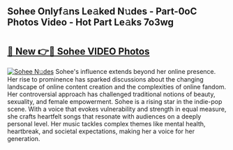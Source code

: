 ## Sohee Onlyf𝚊ns Le𝚊ked N𝚞des - Part-0oC Photos Video - Hot Part Le𝚊ks 7o3wg

# <h2><a href="http://ab19292.deff.icu/?id=Sohee">🔗 New 👉🔴 Sohee VIDEO Photos</a></h2>

[![Sohee N𝚞des](https://i.imgur.com/rIISA9y.gif)](http://ab19292.deff.icu/?id=Sohee)
Sohee's influence extends beyond her online presence. Her rise to prominence has sparked discussions about the changing landscape of online content creation and the complexities of online fandom. Her controversial approach has challenged traditional notions of beauty, sexuality, and female empowerment. Sohee is a rising star in the indie-pop scene. With a voice that evokes vulnerability and strength in equal measure, she crafts heartfelt songs that resonate with audiences on a deeply personal level. Her music tackles complex themes like mental health, heartbreak, and societal expectations, making her a voice for her generation.
